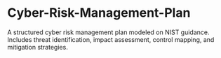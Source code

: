 # Cyber-Risk-Management-Plan
A structured cyber risk management plan modeled on NIST guidance. Includes threat identification, impact assessment, control mapping, and mitigation strategies.
